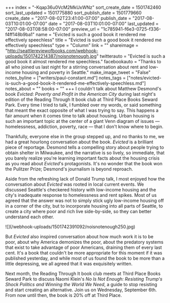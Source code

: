 +++
index = "-Kqap36u0VcM2MkUxWNz"
sort_create_date = 1501742460
sort_last_updated = 1501775880
sort_publish_date = 1501779660
create_date = "2017-08-02T23:41:00-07:00"
publish_date = "2017-08-03T10:01:00-07:00"
date = "2017-08-03T10:01:00-07:00"
last_updated = "2017-08-03T08:58:00-07:00"
preview_url = "1c785941-f6e3-0725-f336-f4ff148b9ba1"
name = "Evicted is such a good book it rendered me effectively speechless"
title = "Evicted is such a good book it rendered me effectively speechless"
type = "Column"
link = ""
shareimage = "http://seattlereviewofbooks.com/webhook-uploads/1501742214387/noisnotenough.jpg"
twitterauto = "Evicted is such a good book it almost rendered me speechless."
facebookauto = "Thanks to all who joined us last night for a stirring conversation about rent and low-income housing and poverty in Seattle."
make_image_tweet = "False"
notes_byline = ["writers/paul-constant.md"]
notes_tags = ["notes/evicted-is-such-a-good-book-it-rendered-me-effectively-speechless.md"]
notes_about = ""
books = ""
+++
I couldn't talk about Matthew Desmond's book *Evicted: Poverty and Profit in the American City* during last night's edition of the Reading Through It book club at Third Place Books Seward Park. Every time I tried to talk, I fumbled over my words, or said something that meant the exact opposite of what I was trying to say. This happens a fair amount when it comes time to talk about housing. Urban housing is such an important topic at the center of a giant Venn diagram of issues — homelessness, addiction, poverty, race — that I don't know where to begin.

Thankfully, everyone else in the group stepped up, and no thanks to me, we had a great hourlong conversation about the book. *Evicted* is a brilliant piece of reportage. Desmond tells a compelling story about people trying to obtain shelter in Milwaukee, and the narrative is so lively, so immediate, that you barely realize you're learning important facts about the housing crisis as you read about *Evicted*'s protagonists. It's no wonder that the book won the Pulitzer Prize; Desmond's journalism is beyond reproach.

Aside from the refreshing lack of Donald Trump talk, I most enjoyed how the conversation about *Evicted* was rooted in local current events. We discussed Seattle's checkered history with low-income housing and the city's inadequate response to homelessness and rent spikes. Most of us agreed that the answer was not to simply stick ugly low-income housing off in a corner of the city, but to incorporate housing into all parts of Seattle, to create a city where poor and rich live side-by-side, so they can better understand each other.

<p class="image-left">![](/webhook-uploads/1501742391092/noisnotenough250.jpg)</p>

But *Evicted* also inspired conversation about how much work it is to be poor, about why America demonizes the poor, about the predatory systems that exist to take advantage of poor Americans, draining them of every last cent. It's a book that couldn't be more appropriate for this moment if it was published yesterday, and while most of us found the book to be more than a little depressing, we all agreed that it was exquisitely written.

Next month, the Reading Through It book club meets at Third Place Books Seward Park to discuss Naomi Klein's *No Is Not Enough: Resisting Trump's Shock Politics and Winning the World We Need*, a guide to stop resisting and start creating an alternative. Join us on Wednesday, September 6th. From now until then, the book is 20% off at Third Place.
